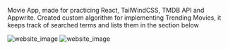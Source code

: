 Movie App, made for practicing React, TailWindCSS, TMDB API and Appwrite. 
Created custom algorithm for implementing Trending Movies, it keeps track of searched terms and lists them in the section below

![website_image](https://github.com/MihailoTerzic/MovieApp/blob/main/movieapp.png)
![website_image](https://github.com/MihailoTerzic/MovieApp/blob/main/moviapp2.png)


